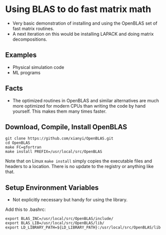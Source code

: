 # Using BLAS to do fast matrix math 
- Very basic demonstration of installing and using the OpenBLAS set of fast matrix routines.
- A next iteration on this would be installing LAPACK and doing matrix decompositions.

## Examples
- Physical simulation code
- ML programs 

## Facts
- The optimized routines in OpenBLAS and similar alternatives are much more optimized for modern CPUs than writing the code by hand yourself. This makes them many times faster.

## Download, Compile, Install OpenBLAS 
```
git clone https://github.com/xianyi/OpenBLAS.git  
cd OpenBLAS
make FC=gfortran
make install PREFIX=/usr/local/src/OpenBLAS
```

Note that on Linux `make install` simply copies the executable files and headers to a location. There is no update to the registry or anything like that.

## Setup Environment Variables 
- Not explicitly necessary but handy for using the library.

Add this to .bashrc:
```
export BLAS_INC=/usr/local/src/OpenBLAS/include/
export BLAS_LIB=/usr/local/src/OpenBLAS/lib/
export LD_LIBRARY_PATH=${LD_LIBRARY_PATH}:/usr/local/src/OpenBLAS/lib
```
